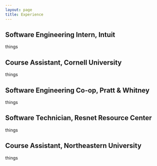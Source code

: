 ```yaml
---
layout: page
title: Experience
---
```

## Software Engineering Intern, Intuit  
things

## Course Assistant, Cornell University  
things

## Software Engineering Co-op, Pratt & Whitney  
things

## Software Technician, Resnet Resource Center  
things

## Course Assistant, Northeastern University  
things
